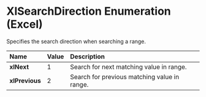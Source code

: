 
# XlSearchDirection Enumeration (Excel)

Specifies the search direction when searching a range.



|**Name**|**Value**|**Description**|
|:-----|:-----|:-----|
|**xlNext**|1|Search for next matching value in range.|
|**xlPrevious**|2|Search for previous matching value in range.|

